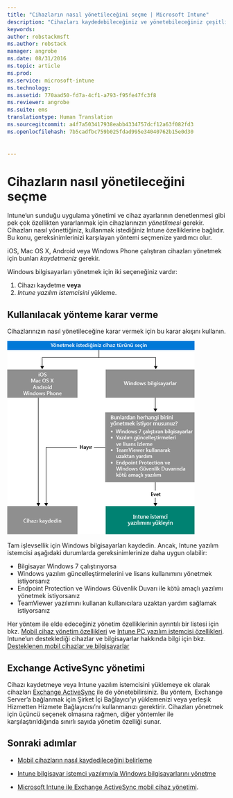 ```yaml
---
title: "Cihazların nasıl yönetileceğini seçme | Microsoft Intune"
description: "Cihazları kaydedebileceğiniz ve yönetebileceğiniz çeşitli yollar hakkında bilgi edinin."
keywords: 
author: robstackmsft
ms.author: robstack
manager: angrobe
ms.date: 08/31/2016
ms.topic: article
ms.prod: 
ms.service: microsoft-intune
ms.technology: 
ms.assetid: 770aad50-fd7a-4cf1-a793-f95fe47fc3f8
ms.reviewer: angrobe
ms.suite: ems
translationtype: Human Translation
ms.sourcegitcommit: a4f7a503417938eabb4334757dcf12a63f082fd3
ms.openlocfilehash: 7b5cadfbc759b025fdad995e34040762b15e0d30


---
```


# <a name="choose-how-to-manage-devices"></a>Cihazların nasıl yönetileceğini seçme

Intune’un sunduğu uygulama yönetimi ve cihaz ayarlarının denetlenmesi gibi pek çok özellikten yararlanmak için cihazlarınızın *yönetilmesi* gerekir. Cihazları nasıl yönettiğiniz, kullanmak istediğiniz Intune özelliklerine bağlıdır.
Bu konu, gereksinimlerinizi karşılayan yöntemi seçmenize yardımcı olur.

iOS, Mac OS X, Android veya Windows Phone çalıştıran cihazları yönetmek için bunları *kaydetmeniz* gerekir.

Windows bilgisayarları yönetmek için iki seçeneğiniz vardır:

1. Cihazı kaydetme **veya**
2. *Intune yazılım istemcisini* yükleme.

## <a name="decide-which-method-to-use"></a>Kullanılacak yönteme karar verme
Cihazlarınızın nasıl yönetileceğine karar vermek için bu karar akışını kullanın.

![Cihazlarınızı yönettirmek için karar akışı.](./media/choose-manage-method.png)

Tam işlevsellik için Windows bilgisayarları kaydedin. Ancak, Intune yazılım istemcisi aşağıdaki durumlarda gereksinimlerinize daha uygun olabilir:

- Bilgisayar Windows 7 çalıştırıyorsa
- Windows yazılım güncelleştirmelerini ve lisans kullanımını yönetmek istiyorsanız
- Endpoint Protection ve Windows Güvenlik Duvarı ile kötü amaçlı yazılımı yönetmek istiyorsanız
- TeamViewer yazılımını kullanan kullanıcılara uzaktan yardım sağlamak istiyorsanız


Her yöntem ile elde edeceğiniz yönetim özelliklerinin ayrıntılı bir listesi için bkz. [Mobil cihaz yönetim özellikleri](mobile-device-management-capabilities-in-microsoft-intune.md) ve [Intune PC yazılım istemcisi özellikleri](windows-pc-management-capabilities-in-microsoft-intune.md).
Intune’un desteklediği cihazlar ve bilgisayarlar hakkında bilgi için bkz. [Desteklenen mobil cihazlar ve bilgisayarlar](/intune/get-started/supported-mobile-devices-and-computers)


## <a name="exchange-activesync-management"></a>Exchange ActiveSync yönetimi
Cihazı kaydetmeye veya Intune yazılım istemcisini yüklemeye ek olarak cihazları [Exchange ActiveSync](/intune/deploy-use/mobile-device-management-with-exchange-activesync-and-microsoft-intune) ile de yönetebilirsiniz. Bu yöntem, Exchange Server’a bağlanmak için Şirket İçi Bağlayıcı’yı yüklemenizi veya yerleşik Hizmetten Hizmete Bağlayıcısı’nı kullanmanızı gerektirir.
Cihazları yönetmek için üçüncü seçenek olmasına rağmen, diğer yöntemler ile karşılaştırıldığında sınırlı sayıda yönetim özelliği sunar.


## <a name="next-steps"></a>Sonraki adımlar

- [Mobil cihazların nasıl kaydedileceğini belirleme](/intune/get-started/choose-how-to-enroll-devices1)
- [Intune bilgisayar istemci yazılımıyla Windows bilgisayarlarını yönetme](/intune/deploy-use/manage-windows-pcs-with-microsoft-intune)



- [Microsoft Intune ile Exchange ActiveSync mobil cihaz yönetimi](/intune/deploy-use/mobile-device-management-with-exchange-activesync-and-microsoft-intune).




<!--HONumber=Nov16_HO1-->


